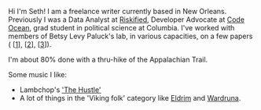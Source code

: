 Hi I'm Seth! I am a freelance writer currently based in New Orleans. Previously I was a Data Analyst at [Riskified](https://www.riskified.com/), Developer Advocate at [Code Ocean](https://codeocean.com/), grad student in political science at Columbia. I've worked with members of Betsy Levy Paluck's lab, in various capacities, on a few papers ( [[1](https://www.cambridge.org/core/journals/behavioural-public-policy/article/contact-hypothesis-reevaluated/142C913E7FA9E121277B29E994124EC5)], [[2](https://www.annualreviews.org/doi/abs/10.1146/annurev-psych-071620-030619)], [[3](https://osf.io/w9hqs/)]).

I'm about 80% done with a thru-hike of the Appalachian Trail.

Some music I like: 
* Lambchop's ['The Hustle'](https://genius.com/Lambchop-the-hustle-lyrics)
* A lot of things in the 'Viking folk' category like [Eldrim](https://www.youtube.com/watch?v=tfyPSUgkUbY) and [Wardruna](https://www.youtube.com/watch?v=VEizKmZlUAw).
